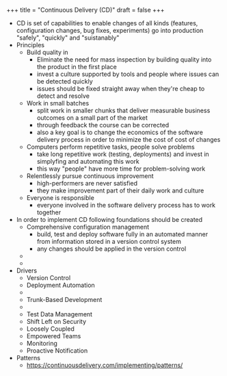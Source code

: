 +++
title = "Continuous Delivery (CD)"
draft = false
+++

-   CD is set of capabilities to enable changes of all kinds (features, configuration changes, bug fixes, experiments) go into production "safely", "quickly" and "suistanably"
-   Principles
    -   Build quality in
        -   Eliminate the need for mass inspection by building quality into the product in the first place
        -   invest a culture supported by tools and people where issues can be detected quickly
        -   issues should be fixed straight away when they're cheap to detect and resolve
    -   Work in small batches
        -   split work in smaller chunks that deliver measurable business outcomes on a small part of the market
        -   through feedback the course can be corrected
        -   also a key goal is to change the economics of the software delivery process in order to minimize the cost of cost of changes
    -   Computers perform repetitive tasks, people solve problems
        -   take long repetitive work (testing, deployments) and invest in simplyfing and automating this work
        -   this way "people" have more time for problem-solving work
    -   Relentlessly pursue continuous improvement
        -   high-performers are never satisfied
        -   they make improvement part of their daily work and culture
    -   Everyone is responsible
        -   everyone involved in the software delivery process has to work together
-   In order to implement CD following foundations should be created
    -   Comprehensive configuration management
        -   build, test and deploy software fully in an automated manner from information stored in a version control system
        -   any changes should be applied in the version control
    -
    -
-   Drivers
    -   Version Control
    -   Deployment Automation
    -
    -   Trunk-Based Development
    -
    -   Test Data Management
    -   Shift Left on Security
    -   Loosely Coupled
    -   Empowered Teams
    -   Monitoring
    -   Proactive Notification
-   Patterns
    -   <https://continuousdelivery.com/implementing/patterns/>